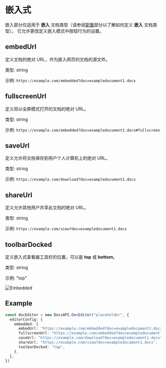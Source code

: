 ﻿# 嵌入式

嵌入部分仅适用于 **嵌入** 文档类型（请参阅[配置](../config.md#type)部分以了解如何定义 **嵌入** 文档类型）。 它允许更改定义嵌入模式中按钮行为的设置。

## embedUrl

定义文档的绝对 URL，作为嵌入网页的文档的源文件。

类型: string

示例: `https://example.com/embedded?doc=exampledocument1.docx`

## fullscreenUrl

定义将以全屏模式打开的文档的绝对 URL。

类型: string

示例: `https://example.com/embedded?doc=exampledocument1.docx#fullscreen`

## saveUrl

定义允许将文档保存到用户个人计算机上的绝对 URL。

类型: string

示例: `https://example.com/download?doc=exampledocument1.docx`

## shareUrl

定义允许其他用户共享此文档的绝对 URL。

类型: string

示例: `https://example.com/view?doc=exampledocument1.docx`

## toolbarDocked

定义嵌入式查看器工具栏的位置，可以是 **top** 或 **bottom**。

类型: string

示例: "top"

![Embedded](/assets/images/editor/embedded.png)

## Example

``` ts
const docEditor = new DocsAPI.DocEditor("placeholder", {
  editorConfig: {
    embedded: {
      embedUrl: "https://example.com/embedded?doc=exampledocument1.docx",
      fullscreenUrl: "https://example.com/embedded?doc=exampledocument1.docx#fullscreen",
      saveUrl: "https://example.com/download?doc=exampledocument1.docx",
      shareUrl: "https://example.com/view?doc=exampledocument1.docx",
      toolbarDocked: "top",
    },
  },
})
```
